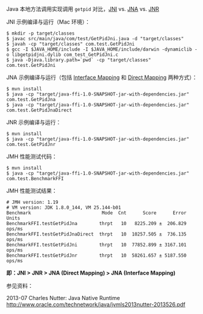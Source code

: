 
Java 本地方法调用实现调用 `getpid` 对比，[JNI](https://en.wikipedia.org/wiki/Java_Native_Interface) vs. [JNA](https://github.com/java-native-access/jna) vs. [JNR](https://github.com/jnr/jnr-ffi)

JNI 示例编译与运行（Mac 环境）：

```
$ mkdir -p target/classes
$ javac src/main/java/com/test/GetPidJni.java -d "target/classes"
$ javah -cp "target/classes" com.test.GetPidJni
$ gcc -I $JAVA_HOME/include -I $JAVA_HOME/include/darwin -dynamiclib -o libgetpidjni.dylib com_test_GetPidJni.c
$ java -Djava.library.path=`pwd` -cp "target/classes" com.test.GetPidJni
```


JNA 示例编译与运行（包括 [Interface Mapping](https://github.com/java-native-access/jna/blob/master/www/FunctionalDescription.md#interface-mapping) 和 [Direct Mapping](https://github.com/java-native-access/jna/blob/master/www/FunctionalDescription.md#direct-mapping) 两种方式）：

```
$ mvn install
$ java -cp "target/java-ffi-1.0-SNAPSHOT-jar-with-dependencies.jar" com.test.GetPidJna
$ java -cp "target/java-ffi-1.0-SNAPSHOT-jar-with-dependencies.jar" com.test.GetPidJnaDirect
```


JNR 示例编译与运行：

```
$ mvn install
$ java -cp "target/java-ffi-1.0-SNAPSHOT-jar-with-dependencies.jar" com.test.GetPidJnr
```

JMH 性能测试代码：

```
$ mvn install
$ java -cp "target/java-ffi-1.0-SNAPSHOT-jar-with-dependencies.jar" com.test.BenchmarkFFI
```

JMH 性能测试结果：

```
# JMH version: 1.19
# VM version: JDK 1.8.0_144, VM 25.144-b01
Benchmark                          Mode  Cnt      Score      Error   Units
BenchmarkFFI.testGetPidJna        thrpt   10   8225.209 ±  206.829  ops/ms
BenchmarkFFI.testGetPidJnaDirect  thrpt   10  10257.505 ±  736.135  ops/ms
BenchmarkFFI.testGetPidJni        thrpt   10  77852.899 ± 3167.101  ops/ms
BenchmarkFFI.testGetPidJnr        thrpt   10  58261.657 ± 5187.550  ops/ms
```

**即：JNI > JNR > JNA (Direct Mapping) > JNA (Interface Mapping)**

参见资料：

2013-07 Charles Nutter: Java Native Runtime <http://www.oracle.com/technetwork/java/jvmls2013nutter-2013526.pdf>
